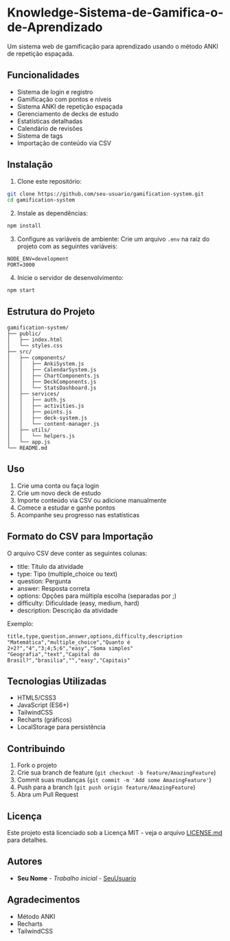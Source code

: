 # Knowledge-Sistema-de-Gamifica-o-de-Aprendizado

Um sistema web de gamificação para aprendizado usando o método ANKI de repetição espaçada.

## Funcionalidades

- Sistema de login e registro
- Gamificação com pontos e níveis
- Sistema ANKI de repetição espaçada
- Gerenciamento de decks de estudo
- Estatísticas detalhadas
- Calendário de revisões
- Sistema de tags
- Importação de conteúdo via CSV

## Instalação

1. Clone este repositório:
```bash
git clone https://github.com/seu-usuario/gamification-system.git
cd gamification-system
```

2. Instale as dependências:
```bash
npm install
```

3. Configure as variáveis de ambiente:
Crie um arquivo `.env` na raiz do projeto com as seguintes variáveis:
```env
NODE_ENV=development
PORT=3000
```

4. Inicie o servidor de desenvolvimento:
```bash
npm start
```

## Estrutura do Projeto

```
gamification-system/
├── public/
│   ├── index.html
│   └── styles.css
├── src/
│   ├── components/
│   │   ├── AnkiSystem.js
│   │   ├── CalendarSystem.js
│   │   ├── ChartComponents.js
│   │   ├── DeckComponents.js
│   │   └── StatsDashboard.js
│   ├── services/
│   │   ├── auth.js
│   │   ├── activities.js
│   │   ├── points.js
│   │   ├── deck-system.js
│   │   └── content-manager.js
│   ├── utils/
│   │   └── helpers.js
│   └── app.js
└── README.md
```

## Uso

1. Crie uma conta ou faça login
2. Crie um novo deck de estudo
3. Importe conteúdo via CSV ou adicione manualmente
4. Comece a estudar e ganhe pontos
5. Acompanhe seu progresso nas estatísticas

## Formato do CSV para Importação

O arquivo CSV deve conter as seguintes colunas:
- title: Título da atividade
- type: Tipo (multiple_choice ou text)
- question: Pergunta
- answer: Resposta correta
- options: Opções para múltipla escolha (separadas por ;)
- difficulty: Dificuldade (easy, medium, hard)
- description: Descrição da atividade

Exemplo:
```csv
title,type,question,answer,options,difficulty,description
"Matemática","multiple_choice","Quanto é 2+2?","4","3;4;5;6","easy","Soma simples"
"Geografia","text","Capital do Brasil?","brasilia","","easy","Capitais"
```

## Tecnologias Utilizadas

- HTML5/CSS3
- JavaScript (ES6+)
- TailwindCSS
- Recharts (gráficos)
- LocalStorage para persistência

## Contribuindo

1. Fork o projeto
2. Crie sua branch de feature (`git checkout -b feature/AmazingFeature`)
3. Commit suas mudanças (`git commit -m 'Add some AmazingFeature'`)
4. Push para a branch (`git push origin feature/AmazingFeature`)
5. Abra um Pull Request

## Licença

Este projeto está licenciado sob a Licença MIT - veja o arquivo [LICENSE.md](LICENSE.md) para detalhes.

## Autores

* **Seu Nome** - *Trabalho inicial* - [SeuUsuario](https://github.com/seu-usuario)

## Agradecimentos

* Método ANKI
* Recharts
* TailwindCSS
